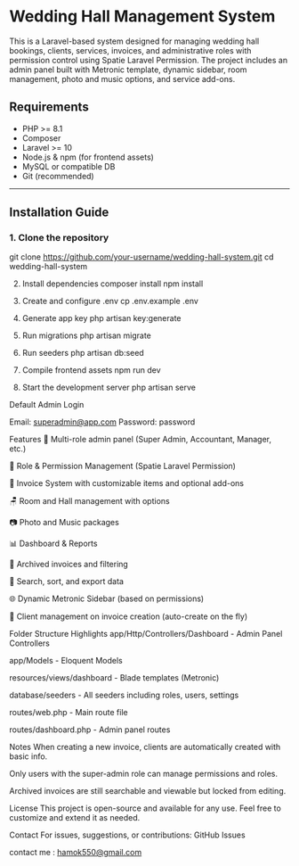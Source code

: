 # Wedding Hall Management System

This is a Laravel-based system designed for managing wedding hall bookings, clients, services, invoices, and administrative roles with permission control using Spatie Laravel Permission. The project includes an admin panel built with Metronic template, dynamic sidebar, room management, photo and music options, and service add-ons.

## Requirements

- PHP >= 8.1
- Composer
- Laravel >= 10
- Node.js & npm (for frontend assets)
- MySQL or compatible DB
- Git (recommended)

---

## Installation Guide

### 1. Clone the repository

git clone https://github.com/your-username/wedding-hall-system.git
cd wedding-hall-system

2. Install dependencies
composer install
npm install

3. Create and configure .env
cp .env.example .env


4. Generate app key
php artisan key:generate


5. Run migrations
php artisan migrate

6. Run seeders
php artisan db:seed



7. Compile frontend assets
npm run dev

8. Start the development server
php artisan serve


Default Admin Login

Email: superadmin@app.com
Password: password



Features
🎯 Multi-role admin panel (Super Admin, Accountant, Manager, etc.)

🔐 Role & Permission Management (Spatie Laravel Permission)

🧾 Invoice System with customizable items and optional add-ons

🪑 Room and Hall management with options

📷 Photo and Music packages

📊 Dashboard & Reports

📂 Archived invoices and filtering

🔎 Search, sort, and export data

🌐 Dynamic Metronic Sidebar (based on permissions)

🧑 Client management on invoice creation (auto-create on the fly)



Folder Structure Highlights
app/Http/Controllers/Dashboard - Admin Panel Controllers

app/Models - Eloquent Models

resources/views/dashboard - Blade templates (Metronic)

database/seeders - All seeders including roles, users, settings

routes/web.php - Main route file

routes/dashboard.php - Admin panel routes

Notes
When creating a new invoice, clients are automatically created with basic info.

Only users with the super-admin role can manage permissions and roles.

Archived invoices are still searchable and viewable but locked from editing.

License
This project is open-source and available for any use. Feel free to customize and extend it as needed.

Contact
For issues, suggestions, or contributions:
GitHub Issues

contact me : hamok550@gmail.com
